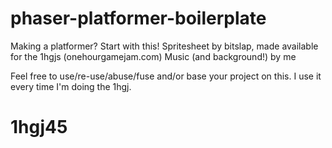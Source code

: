 # phaser-platformer-boilerplate

Making a platformer? Start with this! Spritesheet by bitslap, made available for the 1hgjs (onehourgamejam.com)
Music (and background!) by me

Feel free to use/re-use/abuse/fuse and/or base your project on this. I use it every time I'm doing the 1hgj.
# 1hgj45
